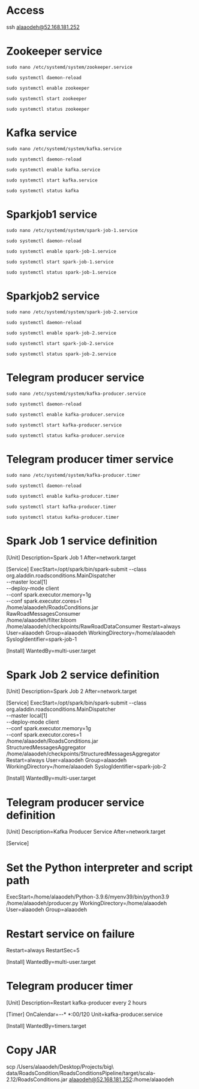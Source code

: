 # Access
ssh alaaodeh@52.168.181.252

# Zookeeper service
`sudo nano /etc/systemd/system/zookeeper.service`

`sudo systemctl daemon-reload`

`sudo systemctl enable zookeeper`

`sudo systemctl start zookeeper`

`sudo systemctl status zookeeper`

# Kafka service
`sudo nano /etc/systemd/system/kafka.service`

`sudo systemctl daemon-reload`

`sudo systemctl enable kafka.service`

`sudo systemctl start kafka.service`

`sudo systemctl status kafka`

# Sparkjob1 service
`sudo nano /etc/systemd/system/spark-job-1.service`

`sudo systemctl daemon-reload`

`sudo systemctl enable spark-job-1.service`

`sudo systemctl start spark-job-1.service`

`sudo systemctl status spark-job-1.service`

# Sparkjob2 service
`sudo nano /etc/systemd/system/spark-job-2.service`

`sudo systemctl daemon-reload`

`sudo systemctl enable spark-job-2.service`

`sudo systemctl start spark-job-2.service`

`sudo systemctl status spark-job-2.service`

# Telegram producer service
`sudo nano /etc/systemd/system/kafka-producer.service`

`sudo systemctl daemon-reload`

`sudo systemctl enable kafka-producer.service`

`sudo systemctl start kafka-producer.service`

`sudo systemctl status kafka-producer.service`

# Telegram producer timer service
`sudo nano /etc/systemd/system/kafka-producer.timer`

`sudo systemctl daemon-reload`

`sudo systemctl enable kafka-producer.timer`

`sudo systemctl start kafka-producer.timer`

`sudo systemctl status kafka-producer.timer`


# Spark Job 1 service definition
[Unit]
Description=Spark Job 1
After=network.target

[Service]
ExecStart=/opt/spark/bin/spark-submit --class org.aladdin.roadsconditions.MainDispatcher \
  --master local[1] \
  --deploy-mode client \
  --conf spark.executor.memory=1g \
  --conf spark.executor.cores=1 \
  /home/alaaodeh/RoadsConditions.jar \
  RawRoadMessagesConsumer \
  /home/alaaodeh/filter.bloom \
  /home/alaaodeh/checkpoints/RawRoadDataConsumer
Restart=always
User=alaaodeh
Group=alaaodeh
WorkingDirectory=/home/alaaodeh
SyslogIdentifier=spark-job-1

[Install]
WantedBy=multi-user.target


# Spark Job 2 service definition

[Unit]
Description=Spark Job 2
After=network.target

[Service]
ExecStart=/opt/spark/bin/spark-submit --class org.aladdin.roadsconditions.MainDispatcher \
  --master local[1] \
  --deploy-mode client \
  --conf spark.executor.memory=1g \
  --conf spark.executor.cores=1 \
  /home/alaaodeh/RoadsConditions.jar \
  StructuredMessagesAggregator \
  /home/alaaodeh/checkpoints/StructuredMessagesAggregator
Restart=always
User=alaaodeh
Group=alaaodeh
WorkingDirectory=/home/alaaodeh
SyslogIdentifier=spark-job-2

[Install]
WantedBy=multi-user.target


# Telegram producer service definition

[Unit]
Description=Kafka Producer Service
After=network.target

[Service]
# Set the Python interpreter and script path
ExecStart=/home/alaaodeh/Python-3.9.6/myenv39/bin/python3.9 /home/alaaodeh/producer.py
WorkingDirectory=/home/alaaodeh
User=alaaodeh
Group=alaaodeh

# Restart service on failure
Restart=always
RestartSec=5

[Install]
WantedBy=multi-user.target

# Telegram producer timer
[Unit]
Description=Restart kafka-producer every 2 hours

[Timer]
OnCalendar=*-*-* *:00/120
Unit=kafka-producer.service

[Install]
WantedBy=timers.target

# Copy JAR
scp /Users/alaaodeh/Desktop/Projects/big\ data/RoadsCondition/RoadsConditionsPipeline/target/scala-2.12/RoadsConditions.jar alaaodeh@52.168.181.252:/home/alaaodeh
